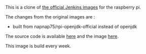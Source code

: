 This is a clone of [the official Jenkins images](https://hub.docker.com/_/jenkins/) for the raspberry pi.

The changes from the original images are :
- built from napnap75/rpi-openjdk-official instead of openjdk

The source code is available [here](https://github.com/napnap75/rpi-docker-officials/tree/master/jenkinsci) and the image [here](https://hub.docker.com/r/napnap75/rpi-jenkins-official/).

This image is build every week.
